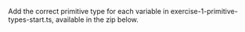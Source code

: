 Add the correct primitive type for each variable in exercise-1-primitive-types-start.ts, available in the zip below.
